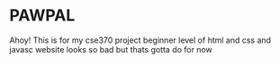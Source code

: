 # PAWPAL
Ahoy! This is for my cse370 project
beginner level of html and css and javasc
website looks so bad but thats gotta do for now